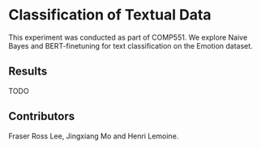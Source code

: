 # Classification of Textual Data

This experiment was conducted as part of COMP551. We explore Naive Bayes and BERT-finetuning for text classification on the Emotion dataset.

## Results

TODO

## Contributors

Fraser Ross Lee, Jingxiang Mo and Henri Lemoine.
